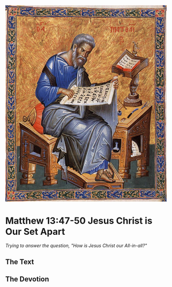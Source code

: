 <img class="intro-right" src="art-matthew.jpg">

# Matthew 13:47-50 Jesus Christ is Our Set Apart

*Trying to answer the question, "How is Jesus Christ our All-in-all?"*

## The Text

## The Devotion